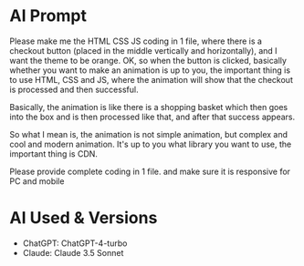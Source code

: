 # AI Prompt
Please make me the HTML CSS JS coding in 1 file, where there is a checkout button (placed in the middle vertically and horizontally), and I want the theme to be orange. OK, so when the button is clicked, basically whether you want to make an animation is up to you, the important thing is to use HTML, CSS and JS, where the animation will show that the checkout is processed and then successful.

Basically, the animation is like there is a shopping basket which then goes into the box and is then processed like that, and after that success appears.

So what I mean is, the animation is not simple animation, but complex and cool and modern animation. It's up to you what library you want to use, the important thing is CDN.

Please provide complete coding in 1 file. and make sure it is responsive for PC and mobile

# AI Used & Versions
- ChatGPT: ChatGPT-4-turbo
- Claude: Claude 3.5 Sonnet